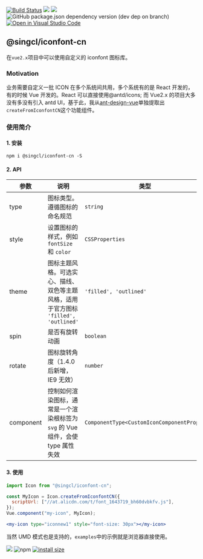 [![Build Status](https://app.travis-ci.com/singcl/iconfont-cn.svg?branch=master)](https://app.travis-ci.com/singcl/iconfont-cn)
[![](https://img.shields.io/bundlephobia/min/@singcl/iconfont-cn)](https://www.npmjs.com/package/@singcl/iconfont-cn)
[![](https://img.shields.io/npm/v/@singcl/iconfont-cn)](https://www.npmjs.com/package/@singcl/iconfont-cn)
![GitHub package.json dependency version (dev dep on branch)](https://img.shields.io/github/package-json/dependency-version/singcl/iconfont-cn/dev/rollup)
[![Open in Visual Studio Code](https://open.vscode.dev/badges/open-in-vscode.svg)](https://open.vscode.dev/singcl/iconfont-cn)
## @singcl/iconfont-cn

在`vue2.x`项目中可以使用自定义的 iconfont 图标库。

### Motivation

业务需要自定义一批 ICON 在多个系统间共用，多个系统有的是 React 开发的，有的时候 Vue 开发的。React 可以直接使用@antd/icons; 而 Vue2.x 的项目大多没有多没有引入 antd UI，基于此，我从[ant-design-vue](https://github.com/vueComponent/ant-design-vue/)单独提取出`createFromIconfontCN`这个功能组件。

### 使用简介

#### 1. 安装

```
npm i @singcl/iconfont-cn -S
```

#### 2. API

| 参数      | 说明                                                                                | 类型                                      | 默认值       |
| --------- | ----------------------------------------------------------------------------------- | ----------------------------------------- | ------------ |
| type      | 图标类型。遵循图标的命名规范                                                        | `string`                                  | -            |
| style     | 设置图标的样式，例如 `fontSize` 和 `color`                                          | `CSSProperties`                           | -            |
| theme     | 图标主题风格。可选实心、描线、双色等主题风格，适用于官方图标 `'filled', 'outlined'` | `'filled', 'outlined'`                    | `'outlined'` |
| spin      | 是否有旋转动画                                                                      | `boolean`                                 | `false`      |
| rotate    | 图标旋转角度（1.4.0 后新增，IE9 无效）                                              | `number`                                  | -            |
| component | 控制如何渲染图标，通常是一个渲染根标签为 `svg` 的 Vue 组件，会使 type 属性失效      | `ComponentType<CustomIconComponentProps>` | -            |

#### 3. 使用

```js
import Icon from "@singcl/iconfont-cn";

const MyIcon = Icon.createFromIconfontCN({
  scriptUrl: ["//at.alicdn.com/t/font_1643719_bh60dvbkfv.js"],
});
Vue.component("my-icon", MyIcon);
```

```jsx
<my-icon type="iconnew1" style="font-size: 30px"></my-icon>
```

当然 UMD 模式也是支持的，`examples`中的示例就是浏览器直接使用。

![](https://img.shields.io/github/package-json/v/singcl/iconfont-cn)
![npm](https://img.shields.io/npm/dw/@singcl/iconfont-cn)
[![install size](https://packagephobia.com/badge?p=@singcl/iconfont-cn)](https://packagephobia.com/result?p=@singcl/iconfont-cn)
